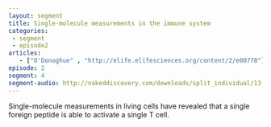 ```yaml
---
layout: segment
title: Single-molecule measurements in the immune system
categories:
 - segment
 - episode2
articles:
   - ["O'Donoghue" , "http://elife.elifesciences.org/content/2/e00778"]
episode: 2
segment: 4
segment-audio: http://nakeddiscovery.com/downloads/split_individual/13.07.16/eLife_Podcast_13.07_1001054.mp3
---
```


Single-molecule measurements in living cells have revealed that a single foreign peptide is able to activate a single T cell.